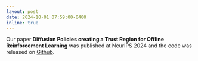 ```yaml
---
layout: post
date: 2024-10-01 07:59:00-0400
inline: true
---
```


Our paper **Diffusion Policies creating a Trust Region for Offline Reinforcement Learning** was published at NeurIPS 2024 and the code was released on [Github](https://github.com/tianyucodings/diffusion_trusted_q_learning).
